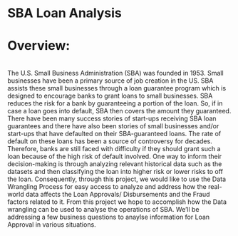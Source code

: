# SBA Loan Analysis
# Overview: 
<br/>
The U.S. Small Business Administration (SBA) was founded in 1953. Small businesses have been a primary source of job creation in the US. SBA assists these small businesses through a loan guarantee program which is designed to encourage banks to grant loans to small businesses. SBA reduces the risk for a bank by guaranteeing a portion of the loan. So, if in case a loan goes into default, SBA then covers the amount they guaranteed. There have been many success stories of start-ups receiving SBA loan guarantees and there have also been stories of small businesses and/or start-ups that have defaulted on their SBA-guaranteed loans. The rate of default on these loans has been a source of controversy for decades. Therefore, banks are still faced with difficulty if they should grant such a loan because of the high risk of default involved. One way to inform their decision-making is through analyzing relevant historical data such as the datasets and then classifying the loan into higher risk or lower risks to off the loan. Consequently, through this project, we would like to use the Data Wrangling Process for easy access to analyze and address how the real-world data affects the Loan Approvals/ Disbursements and the Fraud factors related to it. From this project we hope to accomplish how the Data wrangling can be used to analyse the operations of SBA. We’ll be addressing a few business questions to anaylse information for Loan Approval in various situations.
